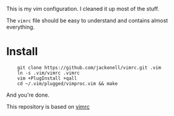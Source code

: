 This is my vim configuration. I cleaned it up most of the stuff.

The `vimrc` file should be easy to understand and contains almost everything.

# Install

        git clone https://github.com/jackonell/vimrc.git .vim
        ln -s .vim/vimrc .vimrc
        vim +PlugInstall +qall
        cd ~/.vim/plugged/vimproc.vim && make

And you're done.

This repository is based on [vimrc](https://gitlab.esy.fun/yogsototh/vimrc.git)
